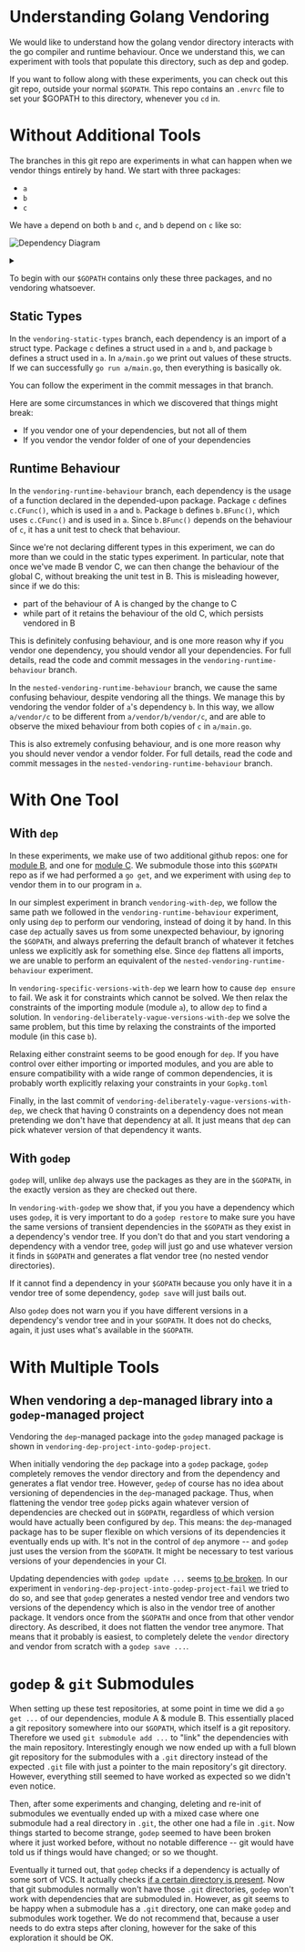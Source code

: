 # Understanding Golang Vendoring

We would like to understand how the golang vendor directory interacts with the
go compiler and runtime behaviour. Once we understand this, we can experiment
with tools that populate this directory, such as dep and godep.

If you want to follow along with these experiments, you can check out this git
repo, outside your normal `$GOPATH`.  This repo contains an `.envrc` file to
set your $GOPATH to this directory, whenever you `cd` in.

# Without Additional Tools

The branches in this git repo are experiments in what can happen when we vendor
things entirely by hand. We start with three packages:

- `a`
- `b`
- `c`

We have `a` depend on both `b` and `c`, and `b` depend on `c` like so:

![Dependency Diagram](https://g.gravizo.com/source/custom_mark10?https%3A%2F%2Fraw.githubusercontent.com%2Ftotherme%2Fgo-vendor-exploration%2Fmaster%2FREADME.md)
<details> 
<summary></summary>
custom_mark10
  digraph G {
    a -> b;
    b -> c;
    a -> c;
  }
custom_mark10
</details>

To begin with our `$GOPATH` contains only these three packages, and no
vendoring whatsoever.

## Static Types

In the `vendoring-static-types` branch, each dependency is an import of a
struct type. Package `c` defines a struct used in `a` and `b`, and package `b`
defines a struct used in `a`. In `a/main.go` we print out values of these
structs. If we can successfully `go run a/main.go`, then everything is
basically ok.

You can follow the experiment in the commit messages in that branch.

Here are some circumstances in which we discovered that things might break:
- If you vendor one of your dependencies, but not all of them
- If you vendor the vendor folder of one of your dependencies

## Runtime Behaviour

In the `vendoring-runtime-behaviour` branch, each dependency is the usage of a
function declared in the depended-upon package. Package `c` defines
`c.CFunc()`, which is used in `a` and `b`. Package `b` defines `b.BFunc()`,
which uses `c.CFunc()` and is used in `a`. Since `b.BFunc()` depends on the
behaviour of `c`, it has a unit test to check that behaviour.

Since we're not declaring different types in this experiment, we can do more
than we could in the static types experiment. In particular, note that once
we've made B vendor C, we can then change the behaviour of the global C,
without breaking the unit test in B. This is misleading however, since if we do
this: 
- part of the behaviour of A is changed by the change to C
- while part of it retains the behaviour of the old C, which persists vendored in B

This is definitely confusing behaviour, and is one more reason why if you
vendor one dependency, you should vendor all your dependencies. For full
details, read the code and commit messages in the `vendoring-runtime-behaviour`
branch.

In the `nested-vendoring-runtime-behaviour` branch, we cause the same confusing
behaviour, despite vendoring all the things. We manage this by vendoring the
vendor folder of `a`'s dependency `b`. In this way, we allow `a/vendor/c` to be
different from `a/vendor/b/vendor/c`, and are able to observe the mixed
behaviour from both copies of `c` in `a/main.go`.

This is also extremely confusing behaviour, and is one more reason why you
should never vendor a vendor folder. For full details, read the code and commit
messages in the `nested-vendoring-runtime-behaviour` branch.

# With One Tool
## With `dep`

In these experiments, we make use of two additional github repos: one for
[module B](https://github.com/totherme/govendorexplorationb), and one for
[module C](https://github.com/totherme/govendorexplorationc). We submodule
those into this `$GOPATH` repo as if we had performed a `go get`, and we
experiment with using `dep` to vendor them in to our program in `a`.

In our simplest experiment in branch `vendoring-with-dep`, we follow the same
path we followed in the `vendoring-runtime-behaviour` experiment, only using
`dep` to perform our vendoring, instead of doing it by hand. In this case `dep`
actually saves us from some unexpected behaviour, by ignoring the `$GOPATH`,
and always preferring the default branch of whatever it fetches unless we
explicitly ask for something else. Since `dep` flattens all imports, we are
unable to perform an equivalent of the `nested-vendoring-runtime-behaviour`
experiment.

In `vendoring-specific-versions-with-dep` we learn how to cause `dep ensure` to
fail. We ask it for constraints which cannot be solved. We then relax the
constraints of the importing module (module `a`), to allow `dep` to find a
solution. In `vendoring-deliberately-vague-versions-with-dep` we solve the same
problem, but this time by relaxing the constraints of the imported module (in
this case `b`).

Relaxing either constraint seems to be good enough for `dep`. If you have
control over either importing or imported modules, and you are able to ensure
compatibility with a wide range of common dependencies, it is probably worth
explicitly relaxing your constraints in your `Gopkg.toml`

Finally, in the last commit of
`vendoring-deliberately-vague-versions-with-dep`, we check that having 0
constraints on a dependency does not mean pretending we don't have that
dependency at all. It just means that `dep` can pick whatever version of that
dependency it wants.

## With `godep`

`godep` will, unlike `dep` always use the packages as they are in the
`$GOPATH`, in the exactly version as they are checked out there.

In `vendoring-with-godep` we show that, if you you have a dependency which uses
`godep`, it is very important to do a `godep restore` to make sure you have the
same versions of transient dependencies in the `$GOPATH` as they exist in a
dependency's vendor tree. If you don't do that and you start vendoring a
dependency with a vendor tree, `godep` will just go and use whatever version it
finds in `$GOPATH` and generates a flat vendor tree (no nested vendor
directories).

If it cannot find a dependency in your `$GOPATH` because you only have it in a
vendor tree of some dependency, `godep save` will just bails out.

Also `godep` does not warn you if you have different versions in a dependency's
vendor tree and in your `$GOPATH`. It does not do checks, again, it just uses
what's available in the `$GOPATH`.

# With Multiple Tools

## When vendoring a `dep`-managed library into a `godep`-managed project

Vendoring the `dep`-managed package into the `godep` managed package is shown
in `vendoring-dep-project-into-godep-project`.

When initially vendoring the `dep` package into a `godep` package, `godep`
completely removes the vendor directory and from the dependency and generates a
flat vendor tree. However, `gedep` of course has no idea about versioning of
dependencies in the `dep`-managed package. Thus, when flattening the vendor
tree `godep` picks again whatever version of dependencies are checked out in
`$GOPATH`, regardless of which version would have actually been configured by
`dep`.
This means: the `dep`-managed package has to be super flexible on which
versions of its dependencies it eventually ends up with. It's not in the
control of `dep` anymore -- and `godep` just uses the version from the
`$GOPATH`. It might be necessary to test various versions of your dependencies
in your CI.

Updating dependencies with `godep update ...` seems [to be
broken](https://github.com/tools/godep/issues/498). In our experiment in
`vendoring-dep-project-into-godep-project-fail` we tried to do so, and see that
`godep` generates a nested vendor tree and vendors two versions of the
dependency which is also in the vendor tree of another package. It vendors once
from the `$GOPATH` and once from that other vendor directory. As described, it
does not flatten the vendor tree anymore. That means that it probably is
easiest, to completely delete the `vendor` directory and vendor from scratch
with a `godep save ...`.

# `godep` & `git` Submodules

When setting up these test repositories, at some point in time we did a `go get
...` of our dependencies, module A & module B. This essentially placed a git
repository somewhere into our `$GOPATH`, which itself is a git repository.
Therefore we used `git submodule add ...` to "link" the dependencies with the
main repository. Interestingly enough we now ended up with a full blown git
repository for the submodules with a `.git` directory instead of the expected
`.git` file with just a pointer to the main repository's git directory.
However, everything still seemed to have worked as expected so we didn't even notice.

Then, after some experiments and changing, deleting and re-init of submodules
we eventually ended up with a mixed case where one submodule had a real
directory in `.git`, the other one had a file in `.git`.
Now things started to become strange, `godep` seemed to have been broken where
it just worked before, without no notable difference -- git would have told us
if things would have changed; or so we thought.

Eventually it turned out, that `godep` checks if a dependency is actually of
some sort of VCS. It actually checks [if a certain directory is
present](https://github.com/tools/godep/blob/ce0bfadeb516ab23c845a85c4b0eae421ec9614b/vendor/golang.org/x/tools/go/vcs/vcs.go#L350).
Now that git submodules normally won't have those `.git` directories, `godep`
won't work with dependencies that are submoduled in. However, as git seems to
be happy when a submodule has a `.git` directory, one can make `godep` and
submodules work together.
We do not recommend that, because a user needs to do extra steps after cloning,
however for the sake of this exploration it should be OK.
